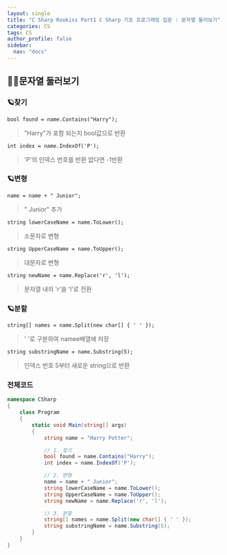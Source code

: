 ```yaml
---
layout: single
title: "C Sharp Rookiss Part1 C Sharp 기초 프로그래밍 입문 : 문자열 둘러보기"
categories: CS
tags: CS
author_profile: false
sidebar:
  nav: "docs"
---
```


## 🙇‍♀️문자열 둘러보기

### 🪐찾기
`bool found = name.Contains("Harry");`
> "Harry"가 포함 되는지 bool값으로 반환

`int index = name.IndexOf('P');`
> 'P'의 인덱스 번호를 반환
> 없다면 -1반환

### 🪐변형
`name = name + " Junior";`
> " Junior" 추가

`string lowerCaseName = name.ToLower();`
> 소문자로 변형

`string UpperCaseName = name.ToUpper();`
> 대문자로 변형

`string newName = name.Replace('r', 'l');`
> 문자열 내의 'r'을 'l'로 전환

### 🪐분할
`string[] names = name.Split(new char[] { ' ' });`
> ' '로 구분하여 namee배열에 저장

`string substringName = name.Substring(5);`
> 인덱스 번호 5부터 새로운 string으로 반환

### 전체코드
```cs
namespace CSharp
{
    class Program
    {
        static void Main(string[] args)
        {
            string name = "Harry Potter";

            // 1. 찾기
            bool found = name.Contains("Harry");
            int index = name.IndexOf('P');

            // 2. 변형
            name = name + " Junior";
            string lowerCaseName = name.ToLower();
            string UpperCaseName = name.ToUpper();
            string newName = name.Replace('r', 'l');

            // 3. 분할
            string[] names = name.Split(new char[] { ' ' });
            string substringName = name.Substring(5);
        }
    }
}
```
